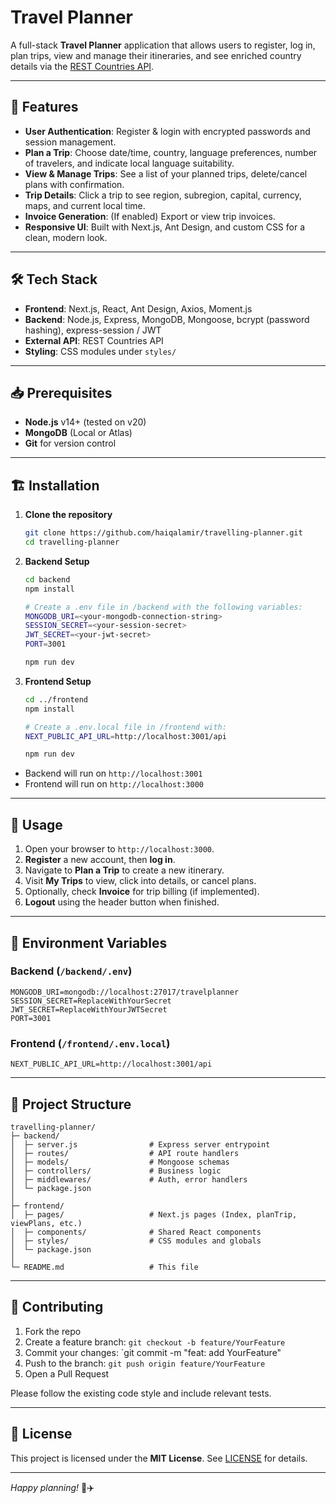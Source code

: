 # Travel Planner

A full-stack **Travel Planner** application that allows users to register, log in, plan trips, view and manage their itineraries, and see enriched country details via the [REST Countries API](https://restcountries.com/).

---

## 🚀 Features

- **User Authentication**: Register & login with encrypted passwords and session management.
- **Plan a Trip**: Choose date/time, country, language preferences, number of travelers, and indicate local language suitability.
- **View & Manage Trips**: See a list of your planned trips, delete/cancel plans with confirmation.
- **Trip Details**: Click a trip to see region, subregion, capital, currency, maps, and current local time.
- **Invoice Generation**: (If enabled) Export or view trip invoices.
- **Responsive UI**: Built with Next.js, Ant Design, and custom CSS for a clean, modern look.

---

## 🛠️ Tech Stack

- **Frontend**: Next.js, React, Ant Design, Axios, Moment.js
- **Backend**: Node.js, Express, MongoDB, Mongoose, bcrypt (password hashing), express-session / JWT
- **External API**: REST Countries API
- **Styling**: CSS modules under `styles/`

---

## 📥 Prerequisites

- **Node.js** v14+ (tested on v20)
- **MongoDB** (Local or Atlas)
- **Git** for version control

---

## 🏗️ Installation

1. **Clone the repository**
   ```bash
   git clone https://github.com/haiqalamir/travelling-planner.git
   cd travelling-planner
   ```

2. **Backend Setup**
   ```bash
   cd backend
   npm install

   # Create a .env file in /backend with the following variables:
   MONGODB_URI=<your-mongodb-connection-string>
   SESSION_SECRET=<your-session-secret>
   JWT_SECRET=<your-jwt-secret>
   PORT=3001

   npm run dev
   ```

3. **Frontend Setup**
   ```bash
   cd ../frontend
   npm install

   # Create a .env.local file in /frontend with:
   NEXT_PUBLIC_API_URL=http://localhost:3001/api

   npm run dev
   ```

- Backend will run on `http://localhost:3001`
- Frontend will run on `http://localhost:3000`

---

## 🚦 Usage

1. Open your browser to `http://localhost:3000`.
2. **Register** a new account, then **log in**.
3. Navigate to **Plan a Trip** to create a new itinerary.
4. Visit **My Trips** to view, click into details, or cancel plans.
5. Optionally, check **Invoice** for trip billing (if implemented).
6. **Logout** using the header button when finished.

---

## 🔧 Environment Variables

### Backend (`/backend/.env`)
```dotenv
MONGODB_URI=mongodb://localhost:27017/travelplanner
SESSION_SECRET=ReplaceWithYourSecret
JWT_SECRET=ReplaceWithYourJWTSecret
PORT=3001
```

### Frontend (`/frontend/.env.local`)
```dotenv
NEXT_PUBLIC_API_URL=http://localhost:3001/api
```

---

## 📁 Project Structure

```
travelling-planner/
├─ backend/
│  ├─ server.js                # Express server entrypoint
│  ├─ routes/                  # API route handlers
│  ├─ models/                  # Mongoose schemas
│  ├─ controllers/             # Business logic
│  ├─ middlewares/             # Auth, error handlers
│  └─ package.json
│
├─ frontend/
│  ├─ pages/                   # Next.js pages (Index, planTrip, viewPlans, etc.)
│  ├─ components/              # Shared React components
│  ├─ styles/                  # CSS modules and globals
│  └─ package.json
│
└─ README.md                   # This file
```

---

## 🤝 Contributing

1. Fork the repo
2. Create a feature branch: `git checkout -b feature/YourFeature`
3. Commit your changes: `git commit -m "feat: add YourFeature"
4. Push to the branch: `git push origin feature/YourFeature`
5. Open a Pull Request

Please follow the existing code style and include relevant tests.

---

## 📄 License

This project is licensed under the **MIT License**. See [LICENSE](LICENSE) for details.

---

*Happy planning!* 🎒✈️

